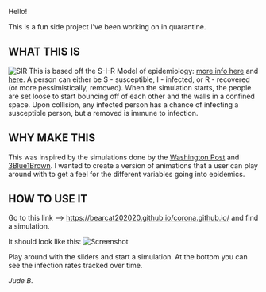
Hello!

This is a fun side project I've been working on in quarantine.

## WHAT THIS IS
![SIR](https://github.com/Bearcat202020/corona.github.io/blob/master/img/sirCurve.png)
This is based off the S-I-R Model of epidemiology: [more info here](https://www.maa.org/press/periodicals/loci/joma/the-sir-model-for-spread-of-disease-the-differential-equation-model) and [here](https://en.wikipedia.org/wiki/Compartmental_models_in_epidemiology). A person can either be S - susceptible, I - infected, or R - recovered (or more pessimistically, removed). When the simulation starts, the people are set loose to start bouncing off of each other and the walls in a confined space. Upon collision, any infected person has a chance of infecting a susceptible person, but a removed is immune to infection.

## WHY MAKE THIS
This was inspired by the simulations done by the [Washington Post](https://www.washingtonpost.com/graphics/2020/world/corona-simulator/) and [3Blue1Brown](https://www.youtube.com/watch?v=gxAaO2rsdIs). I wanted to create a version of animations that a user can play around with to get a feel for the different variables going into epidemics.

## HOW TO USE IT
Go to this link --> https://bearcat202020.github.io/corona.github.io/ and find a simulation.

It should look like this:
![Screenshot](https://github.com/Bearcat202020/corona.github.io/blob/master/img/ss2.png)

Play around with the sliders and start a simulation. At the bottom you can see the infection rates tracked over time.

*Jude B.*
